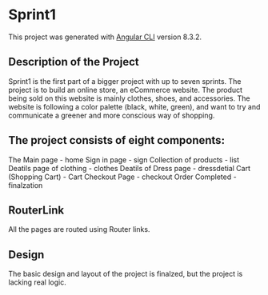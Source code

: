 # Sprint1

This project was generated with [Angular CLI](https://github.com/angular/angular-cli) version 8.3.2.

## Description of the Project

Sprint1 is the first part of a bigger project with up to seven sprints.  The project is to build an online store, an eCommerce website. The product being sold on this website is mainly clothes,  shoes, and accessories. 
The website is following a color palette (black, white, green), and want to try and communicate a greener and more conscious way of shopping. 

## The project consists of eight components: 

The Main page -  home
Sign in page - sign
Collection of products - list 
Deatils page of clothing - clothes
Deatils of Dress page - dressdetial
Cart (Shopping Cart) - Cart
Checkout Page - checkout
Order Completed - finalzation

## RouterLink

All the pages are routed using Router links. 

## Design

The basic design and layout of the project is finalzed, but the project is lacking real logic. 
